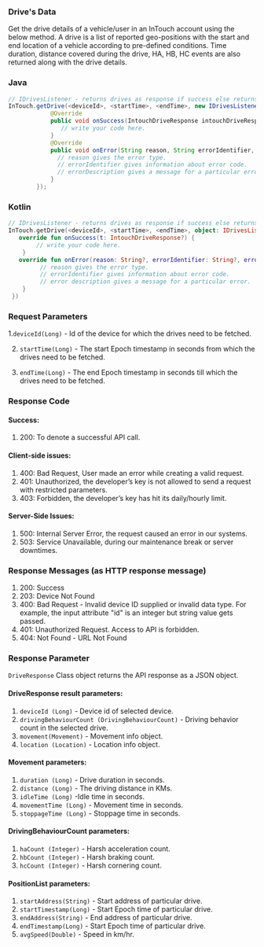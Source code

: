 
### <a name="GetDrivesData">Drive's Data</a>

Get the drive details of a vehicle/user in an InTouch account using the below method. A drive is a list of reported geo-positions with the start and end location of a vehicle according to pre-defined conditions. Time duration, distance covered during the drive, HA, HB, HC events are also returned along with the drive details.

### Java
```java
// IDrivesListener - returns drives as response if success else returns error.
InTouch.getDrive(<deviceId>, <startTime>, <endTime>, new IDrivesListener() {
            @Override
            public void onSuccess(IntouchDriveResponse intouchDriveResponse) {
               // write your code here.
            }
            @Override
            public void onError(String reason, String errorIdentifier, String errorDescription) {
              // reason gives the error type. 
              // errorIdentifier gives information about error code. 
              // errorDescription gives a message for a particular error.
            }
        });
```
### Kotlin
```kotlin
// IDrivesListener - returns drives as response if success else returns error.
InTouch.getDrive(<deviceId>, <startTime>, <endTime>, object: IDrivesListener{  
   override fun onSuccess(t: IntouchDriveResponse?) {  
        // write your code here.  
    }  
   override fun onError(reason: String?, errorIdentifier: String?, errorDescription: String?) {  
         // reason gives the error type. 
         // errorIdentifier gives information about error code. 
         // error description gives a message for a particular error.  
    }  
 })
```
### Request Parameters

1.```deviceId(Long)``` - Id of the device for which the drives need to be fetched.

2. ```startTime(Long)``` - The start Epoch timestamp in seconds from which the drives need to be fetched.

3. ```endTime(Long)``` -  The end Epoch timestamp in seconds till which the drives need to be fetched.

### Response Code
#### Success:
1.  200: To denote a successful API call.

#### Client-side issues:

1.  400: Bad Request, User made an error while creating a valid request.
2.  401: Unauthorized, the developer’s key is not allowed to send a request with restricted parameters.
3.  403: Forbidden, the developer’s key has hit its daily/hourly limit.

#### Server-Side Issues:

1.  500: Internal Server Error, the request caused an error in our systems.
2.  503: Service Unavailable, during our maintenance break or server downtimes.

### Response Messages (as HTTP response message)
1. 200: Success
2. 203: Device Not Found
3. 400: Bad Request - Invalid device ID supplied or invalid data type. For example, the input attribute "id" is an integer but string value gets passed.
4. 401: Unauthorized Request. Access to API is forbidden.
5. 404: Not Found - URL Not Found


### Response Parameter
`DriveResponse` Class object returns the API response as a JSON object.

#### DriveResponse result parameters:
1. ```deviceId (Long)``` -  Device id of selected device.
2. ```drivingBehaviourCount (DrivingBehaviourCount)``` - Driving behavior count in the selected drive.
3. ```movement(Movement)``` - Movement info object.
4. ```location (Location)``` - Location info object.

#### Movement parameters:
1. ```duration (Long)``` - Drive duration in seconds.
2. ```distance (Long)``` - The driving distance in KMs.
3. ```idleTime (Long)``` -Idle time in seconds.
4. ```movementTime (Long)``` - Movement time in seconds.
5. ```stoppageTime (Long)``` - Stoppage time in seconds.

#### DrivingBehaviourCount parameters:
1. ```haCount (Integer)``` - Harsh acceleration count.
2. ```hbCount (Integer)``` - Harsh braking count.
3. ```hcCount (Integer)``` - Harsh cornering count.

#### PositionList parameters:
1. ```startAddress(String)``` - Start address of particular drive.
2. ```startTimestamp(Long)``` - Start Epoch time of particular drive.
3. ```endAddress(String)``` - End address of particular drive.
4. ```endTimestamp(Long)``` - Start Epoch time of particular drive.
5. ```avgSpeed(Double)``` - Speed in km/hr.